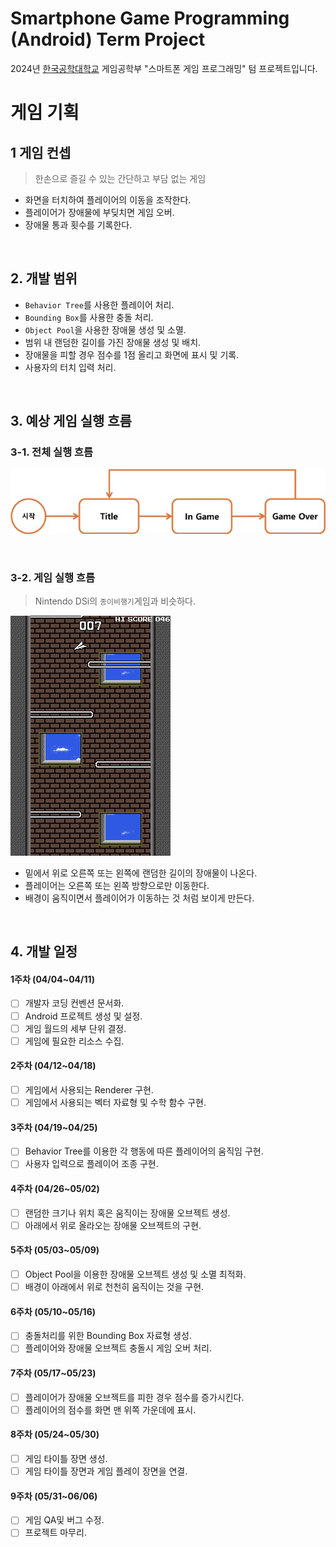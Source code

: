 # Smartphone Game Programming (Android) Term Project
2024년 [한국공학대학교](https://www.tukorea.ac.kr/) 게임공학부 \"스마트폰 게임 프로그래밍\" 텀 프로젝트입니다. </br>

# 게임 기획
## 1 게임 컨셉
> 한손으로 즐길 수 있는 간단하고 부담 없는 게임
- 화면을 터치하여 플레이어의 이동을 조작한다.
- 플레이어가 장애물에 부딪치면 게임 오버.
- 장애물 통과 횟수를 기록한다.

</br>

## 2. 개발 범위
- `Behavior Tree`를 사용한 플레이어 처리.
- `Bounding Box`를 사용한 충돌 처리.
- `Object Pool`을 사용한 장애물 생성 및 소멸.
- 범위 내 랜덤한 길이를 가진 장애물 생성 및 배치.
- 장애물을 피할 경우 점수를 1점 올리고 화면에 표시 및 기록.
- 사용자의 터치 입력 처리.

</br>

## 3. 예상 게임 실행 흐름
### 3-1. 전체 실행 흐름
![flow.jpeg](/flow.jpeg)

</br>

### 3-2. 게임 실행 흐름
> Nintendo DSi의 `종이비행기`게임과 비슷하다. </br>

![example.jpg](/example.jpg)

- 밑에서 위로 오른쪽 또는 왼쪽에 랜덤한 길이의 장애물이 나온다.
- 플레이어는 오른쪽 또는 왼쪽 방향으로만 이동한다.
- 배경이 움직이면서 플레이어가 이동하는 것 처럼 보이게 만든다.

</br>

## 4. 개발 일정
#### 1주차 (04/04~04/11) 
- [ ] 개발자 코딩 컨벤션 문서화.
- [ ] Android 프로젝트 생성 및 설정.
- [ ] 게임 월드의 세부 단위 결정.
- [ ] 게임에 필요한 리소스 수집.

#### 2주차 (04/12~04/18)
- [ ] 게임에서 사용되는 Renderer 구현.
- [ ] 게임에서 사용되는 벡터 자료형 및 수학 함수 구현.

#### 3주차 (04/19~04/25)
- [ ] Behavior Tree를 이용한 각 행동에 따른 플레이어의 움직임 구현.
- [ ] 사용자 입력으로 플레이어 조종 구현.

#### 4주차 (04/26~05/02)
- [ ] 랜덤한 크기나 위치 혹은 움직이는 장애물 오브젝트 생성.
- [ ] 아래에서 위로 올라오는 장애물 오브젝트의 구현.

#### 5주차 (05/03~05/09)
- [ ] Object Pool을 이용한 장애물 오브젝트 생성 및 소멸 최적화.
- [ ] 배경이 아래에서 위로 천천히 움직이는 것을 구현.

#### 6주차 (05/10~05/16)
- [ ] 충돌처리를 위한 Bounding Box 자료형 생성.
- [ ] 플레이어와 장애물 오브젝트 충돌시 게임 오버 처리.

#### 7주차 (05/17~05/23)
- [ ] 플레이어가 장애물 오브젝트를 피한 경우 점수를 증가시킨다.
- [ ] 플레이어의 점수를 화면 맨 위쪽 가운데에 표시.

#### 8주차 (05/24~05/30)
- [ ] 게임 타이틀 장면 생성.
- [ ] 게임 타이틀 장면과 게임 플레이 장면을 연결.

#### 9주차 (05/31~06/06)
- [ ] 게임 QA및 버그 수정.
- [ ] 프로젝트 마무리.
